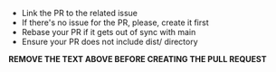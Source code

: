 * Link the PR to the related issue
* If there's no issue for the PR, please, create it first
* Rebase your PR if it gets out of sync with main
* Ensure your PR does not include dist/ directory

**REMOVE THE TEXT ABOVE BEFORE CREATING THE PULL REQUEST**
